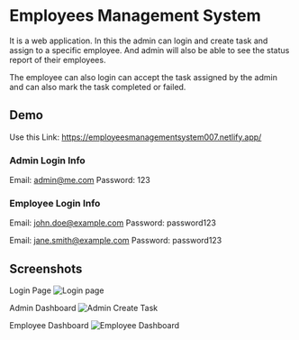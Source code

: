 
# Employees Management System

It is a web application. In this the admin can login and create task and assign to a specific employee. And admin will also be able to see the status report of their employees.

The employee can also login can accept the task assigned by the admin and can also mark the task completed or failed.


## Demo

Use this Link: https://employeesmanagementsystem007.netlify.app/


### Admin Login Info

Email: admin@me.com
Password: 123

### Employee Login Info

Email: john.doe@example.com 
Password: password123

Email: jane.smith@example.com 
Password: password123

## Screenshots
Login Page
![Login page](https://github.com/user-attachments/assets/ffdae758-e97d-4044-ba8e-323475fe2789)


Admin Dashboard
![Admin Create Task](https://github.com/user-attachments/assets/401b64d6-8b27-4b00-af35-367bd6f66d0d)


Employee Dashboard
![Employee Dashboard](https://github.com/user-attachments/assets/aefe1f20-6d73-44e9-9c3b-4cbb673f284b)
